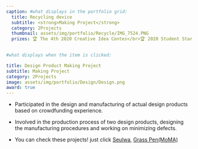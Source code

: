 ```yaml
---
caption: #what displays in the portfolio grid:
  title: Recycling device
  subtitle: <strong>Making Project</strong>
  category: 2Projects
  thumbnail: assets/img/portfolio/Recycle/IMG_7524.PNG
  prizes: 🏆 The 4th 2020 Creative Idea Contes</br>🏆 2020 Student Start-up Promising Team 300 Selection</br>🏆 The 18th 2020 Chonnam National University Startup Item Competition

  
#what displays when the item is clicked:

title: Design Product Making Project
subtitle: Making Project
category: 2Projects
image: assets/img/portfolio/Design/Design.png
award: true
---
```

- Participated in the design and manufacturing of actual design products based on crowdfunding experience.

- Involved in the production process of two design products, designing the manufacturing procedures and working on minimizing defects.

- You can check these projects! just click [Seulwa](https://www.wadiz.kr/web/campaign/detail/183327), [Grass Pen(MoMA)](https://store.moma.org/en-kr/products/desktop-pen-garden)
